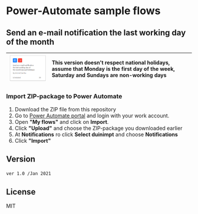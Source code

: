 # Power-Automate sample flows
## Send an e-mail notification the last working day of the month


| ![Send an e-mail notification the last working day of the month](https://github.com/Michal-Ziemba/Power-Automate/blob/main/Send%20an%20e-mail%20notification%20the%20last%20working%20day%20of%20the%20month/Send%20an%20e-mail%20notification%20the%20last%20working%20day%20of%20the%20month.png) | This version doesn't respect national holidays, assume that Monday is the first day of the week, Saturday and Sundays are non-working days |
| ------ |:------ |

### Import ZIP-package to Power Automate
1. Download the ZIP file from this repository
2. Go to [Power Automate portal](https://flow.microsoft.com) and login with your work account.
3. Open **"My flows"** and click on **Import**.
4. Click **"Upload"** and choose the ZIP-package you downloaded earlier 
5. At **Notifications** ro click **Select duinimpt** and choose **Notifications**
6. Click **"Import"**

Version
----

```sh
ver 1.0 /Jan 2021
```
License
----

MIT
